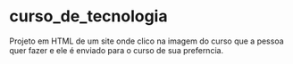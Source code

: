 # curso_de_tecnologia
 Projeto em HTML de um site onde clico na imagem do curso que a pessoa quer fazer e ele é enviado para o curso de sua preferncia.
